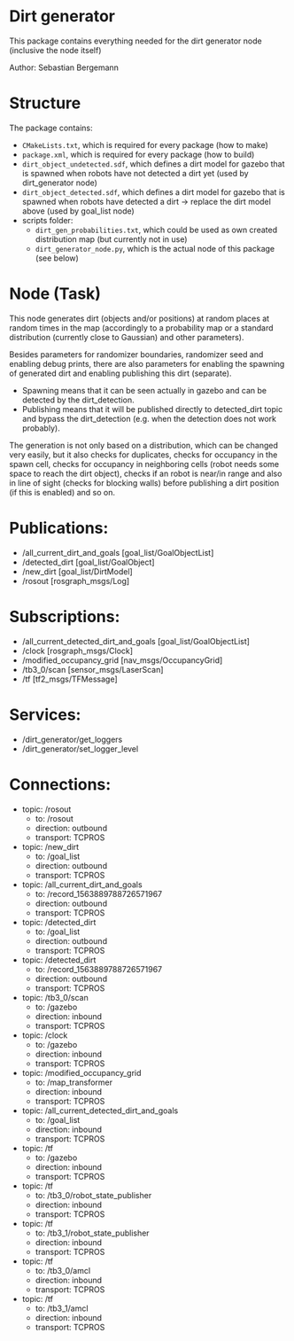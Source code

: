 # Dirt generator
This package contains everything needed for the dirt generator node (inclusive the node itself)

Author: Sebastian Bergemann

# Structure
The package contains:
- `CMakeLists.txt`, which is required for every package (how to make)
- `package.xml`, which is required for every package (how to build)
- `dirt_object_undetected.sdf`, which defines a dirt model for gazebo that is spawned when robots have not detected a dirt yet (used by dirt_generator node)
- `dirt_object_detected.sdf`, which defines a dirt model for gazebo that is spawned when robots have detected a dirt -> replace the dirt model above (used by goal_list node)
- scripts folder:
   - `dirt_gen_probabilities.txt`, which could be used as own created distribution map (but currently not in use)
   - `dirt_generator_node.py`, which is the actual node of this package (see below)

# Node (Task)
This node generates dirt (objects and/or positions) at random places at random times in the map (accordingly to a probability map or a standard distribution (currently close to Gaussian) and other parameters).

Besides parameters for randomizer boundaries, randomizer seed and enabling debug prints, there are also parameters for enabling the spawning of generated dirt and enabling publishing this dirt (separate). 
- Spawning means that it can be seen actually in gazebo and can be detected by the dirt_detection. 
- Publishing means that it will be published directly to detected_dirt topic and bypass the dirt_detection (e.g. when the detection does not work probably).

The generation is not only based on a distribution, which can be changed very easily, but it also checks for duplicates, checks for occupancy in the spawn cell, checks for occupancy in neighboring cells (robot needs some space to reach the dirt object), checks if an robot is near/in range and also in line of sight (checks for blocking walls) before publishing a dirt position (if this is enabled) and so on. 

# Publications: 
 * /all_current_dirt_and_goals [goal_list/GoalObjectList]
 * /detected_dirt [goal_list/GoalObject]
 * /new_dirt [goal_list/DirtModel]
 * /rosout [rosgraph_msgs/Log]

# Subscriptions: 
 * /all_current_detected_dirt_and_goals [goal_list/GoalObjectList]
 * /clock [rosgraph_msgs/Clock]
 * /modified_occupancy_grid [nav_msgs/OccupancyGrid]
 * /tb3_0/scan [sensor_msgs/LaserScan]
 * /tf [tf2_msgs/TFMessage]

# Services: 
 * /dirt_generator/get_loggers
 * /dirt_generator/set_logger_level


# Connections:
 * topic: /rosout
    * to: /rosout
    * direction: outbound
    * transport: TCPROS
 * topic: /new_dirt
    * to: /goal_list
    * direction: outbound
    * transport: TCPROS
 * topic: /all_current_dirt_and_goals
    * to: /record_1563889788726571967
    * direction: outbound
    * transport: TCPROS
 * topic: /detected_dirt
    * to: /goal_list
    * direction: outbound
    * transport: TCPROS
 * topic: /detected_dirt
    * to: /record_1563889788726571967
    * direction: outbound
    * transport: TCPROS
 * topic: /tb3_0/scan
    * to: /gazebo
    * direction: inbound
    * transport: TCPROS
 * topic: /clock
    * to: /gazebo 
    * direction: inbound
    * transport: TCPROS
 * topic: /modified_occupancy_grid
    * to: /map_transformer
    * direction: inbound
    * transport: TCPROS
 * topic: /all_current_detected_dirt_and_goals
    * to: /goal_list 
    * direction: inbound
    * transport: TCPROS
 * topic: /tf
    * to: /gazebo
    * direction: inbound
    * transport: TCPROS
 * topic: /tf
    * to: /tb3_0/robot_state_publisher 
    * direction: inbound
    * transport: TCPROS
 * topic: /tf
    * to: /tb3_1/robot_state_publisher
    * direction: inbound
    * transport: TCPROS
 * topic: /tf
    * to: /tb3_0/amcl
    * direction: inbound
    * transport: TCPROS
 * topic: /tf
    * to: /tb3_1/amcl
    * direction: inbound
    * transport: TCPROS
